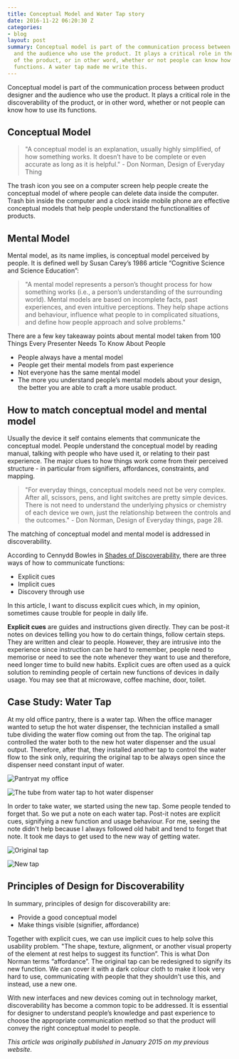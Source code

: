 ```yaml
---
title: Conceptual Model and Water Tap story
date: 2016-11-22 06:20:30 Z
categories:
- blog
layout: post
summary: Conceptual model is part of the communication process between product designer
  and the audience who use the product. It plays a critical role in the discoverability
  of the product, or in other word, whether or not people can know how to use its
  functions. A water tap made me write this.
---
```


Conceptual model is part of the communication process between product designer and the audience who use the product. It plays a critical role in the discoverability of the product, or in other word, whether or not people can know how to use its functions.

## Conceptual Model

>  "A conceptual model is an explanation, usually highly simplified, of how something works. It doesn’t have to be complete or even accurate as long as it is helpful." - Don Norman, Design of Everyday Thing
 
The trash icon you see on a computer screen help people create the conceptual model of where people can delete data inside the computer. Trash bin inside the computer and a clock inside mobile phone are effective conceptual models that help people understand the functionalities of products.

## Mental Model

Mental model, as its name implies, is conceptual model perceived by people. It is defined well by Susan Carey’s 1986 article “Cognitive Science and Science Education”:

> "A mental model represents a person’s thought process for how something works (i.e.,  a person’s understanding of the surrounding world). Mental models are based on incomplete facts, past experiences, and even intuitive perceptions. They help shape actions and behaviour, influence what people to in complicated situations, and define how people approach and solve problems."

There are a few key takeaway points about mental model taken from 100 Things Every Presenter Needs To Know About People

* People always have a mental model
* People get their mental models from past experience
* Not everyone has the same mental model
* The more you understand people’s mental models about your design, the better you are able to craft a more usable product.

## How to match conceptual model and mental model

Usually the device it self contains elements that communicate the conceptual model. People understand the conceptual model by reading manual, talking with people who have used it, or relating to their past experience. The major clues to how things work come from their perceived structure - in particular from signifiers, affordances, constraints, and mapping.

> "For everyday things, conceptual models need not be very complex. After all, scissors, pens, and light switches are pretty simple devices. There is not need to understand the underlying physics or chemistry of each device we own, just the relationship between the controls and the outcomes." - Don Norman, Design of Everyday things, page 28.
 
The matching of conceptual model and mental model is addressed in discoverability.
 
According to Cennydd Bowles in [Shades of Discoverability](http://alistapart.com/column/shades-of-discoverability), there are three ways of how to communicate functions:

* Explicit cues
* Implicit cues
* Discovery through use
 
In this article, I want to discuss explicit cues which, in my opinion, sometimes cause trouble for people in daily life.
 
**Explicit cues** are guides and instructions given directly. They can be post-it notes on devices telling you how to do certain things, follow certain steps. They are written and clear to people. However, they are intrusive into the experience since instruction can be hard to remember, people need to memorise or need to see the note whenever they want to use and therefore, need longer time to build new habits. Explicit cues are often used as a quick solution to reminding people of certain new functions of devices in daily usage. You may see that at microwave, coffee machine, door, toilet.

## Case Study: Water Tap

At my old office pantry, there is a water tap. When the office manager wanted to setup the hot water dispenser, the technician installed a small tube dividing the water flow coming out from the tap. The original tap controlled the water both to the new hot water dispenser and the usual output. Therefore, after that, they installed another tap to control the water flow to the sink only, requiring the original tap to be always open since the dispenser need constant input of water.

![Pantryat my office](http://res.cloudinary.com/ryanntt/image/upload/s--v9oFL0MW--/v1479796061/blog/water-tap/overview-small.jpg)

![The tube from water tap to hot water dispenser](http://res.cloudinary.com/ryanntt/image/upload/s--ay6RgxUK--/v1479796058/blog/water-tap/detail-3-small.jpg)

In order to take water, we started using the new tap. Some people tended to forget that. So we put a note on each water tap. Post-it notes are explicit cues, signifying a new function and usage behaviour. For me, seeing the note didn't help because I always followed old habit and tend to forget that note. It took me days to get used to the new way of getting water.

![Original tap](http://res.cloudinary.com/ryanntt/image/upload/s--EgpYqG_O--/v1479796053/blog/water-tap/detail-1-small.jpg)

![New tap](http://res.cloudinary.com/ryanntt/image/upload/s--skjpd6Ei--/v1479796060/blog/water-tap/detail-2-small.jpg)

## Principles of Design for Discoverability

In summary, principles of design for discoverability are:

* Provide a good conceptual model
* Make things visible (signifier, affordance)

Together with explicit cues, we can use implicit cues to help solve this usability problem.  "The shape, texture, alignment, or another visual property of the element at rest helps to suggest its function”. This is what Don Norman terms “affordance”. The original tap can be redesigned to signify its new function. We can cover it with a dark colour cloth to make it look very hard to use, communicating with people that they shouldn’t use this, and instead, use a new one.
 
With new interfaces and new devices coming out in technology market, discoverability has become a common topic to be addressed. It is essential for designer to understand people’s knowledge and past experience to choose the appropriate communication method so that the product will convey the right conceptual model to people.

*This article was originally published in January 2015 on my previous website.*